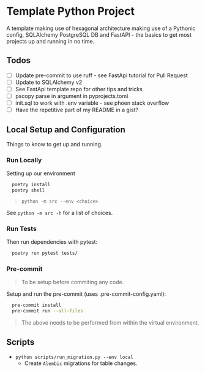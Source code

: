 # Template Python Project

A template making use of hexagonal architecture making use of a Pythonic config, SQLAlchemy PostgreSQL DB and FastAPI - the basics to get most projects up and running in no time.

## Todos

- [ ] Update pre-commit to use ruff - see FastApi tutorial  for Pull Request
- [ ] Update to SQLAlchemy v2
- [ ] See FastApi template repo for other tips and tricks
- [ ] pscopy parse in argument in pyprojects.toml
- [ ] init.sql to work with .env variable - see phoen stack overflow
- [ ] Have the repetitive part of my README in a gist?

## Local Setup and Configuration

Things to know to get up and running.

### Run Locally

Setting up our environment

```sh
  poetry install
  poetry shell
```

> `python -m src --env <choice>`

See `python -m src -h` for a list of choices.

### Run Tests

Then run dependencies with pytest:

```sh
  poetry run pytest tests/
```

### Pre-commit

> To be setup before commiting any code.

Setup and run the pre-commit (uses .pre-commit-config.yaml):

```sh
  pre-commit install
  pre-commit run --all-files
```

> The above needs to be performed from within the virtual environment.

## Scripts

- `python scripts/run_migration.py --env local`
  - Create `Alembic` migrations for table changes.
